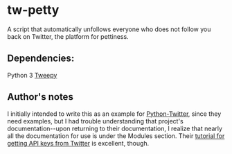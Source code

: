 # tw-petty
A script that automatically unfollows everyone who does not follow you back on Twitter, the platform for pettiness.

## Dependencies:
Python 3
[Tweepy](http://docs.tweepy.org/)

## Author's notes
I initially intended to write this as an example for [Python-Twitter](https://github.com/bear/python-twitter), since they need examples, but I had trouble understanding that project's documentation--upon returning to their documentation, I realize that nearly all the documentation for use is under the Modules section. Their [tutorial for getting API keys from Twitter](https://python-twitter.readthedocs.io/en/latest/getting_started.html) is excellent, though.
